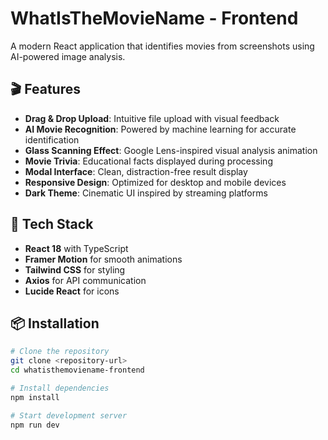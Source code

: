 # WhatIsTheMovieName - Frontend

A modern React application that identifies movies from screenshots using AI-powered image analysis.

## 🎬 Features

- **Drag & Drop Upload**: Intuitive file upload with visual feedback
- **AI Movie Recognition**: Powered by machine learning for accurate identification
- **Glass Scanning Effect**: Google Lens-inspired visual analysis animation
- **Movie Trivia**: Educational facts displayed during processing
- **Modal Interface**: Clean, distraction-free result display
- **Responsive Design**: Optimized for desktop and mobile devices
- **Dark Theme**: Cinematic UI inspired by streaming platforms

## 🚀 Tech Stack

- **React 18** with TypeScript
- **Framer Motion** for smooth animations
- **Tailwind CSS** for styling
- **Axios** for API communication
- **Lucide React** for icons

## 📦 Installation

```bash
# Clone the repository
git clone <repository-url>
cd whatisthemoviename-frontend

# Install dependencies
npm install

# Start development server
npm run dev